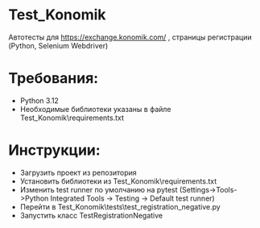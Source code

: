 # Test_Konomik

Автотесты для https://exchange.konomik.com/ , страницы регистрации (Python, Selenium Webdriver)

# Требования:
- Python 3.12
- Необходимые библиотеки указаны в файле Test_Konomik\requirements.txt

# Инструкции:
- Загрузить проект из репозитория
- Установить библиотеки из Test_Konomik\requirements.txt
- Изменить test runner по умолчанию на pytest (Settings->Tools->Python Integrated Tools -> Testing -> Default test runner)
- Перейти в Test_Konomik\tests\test_registration_negative.py
- Запустить класс TestRegistrationNegative
